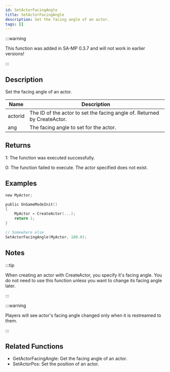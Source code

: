 ```yaml
---
id: SetActorFacingAngle
title: SetActorFacingAngle
description: Set the facing angle of an actor.
tags: []
---
```


:::warning

This function was added in SA-MP 0.3.7 and will not work in earlier versions!

:::

## Description

Set the facing angle of an actor.

| Name    | Description                                                              |
| ------- | ------------------------------------------------------------------------ |
| actorid | The ID of the actor to set the facing angle of. Returned by CreateActor. |
| ang     | The facing angle to set for the actor.                                   |

## Returns

1: The function was executed successfully.

0: The function failed to execute. The actor specified does not exist.

## Examples

```c
new MyActor;

public OnGameModeInit()
{
    MyActor = CreateActor(...);
    return 1;
}

// Somewhere else
SetActorFacingAngle(MyActor, 180.0);
```

## Notes

:::tip

When creating an actor with CreateActor, you specify it's facing angle. You do not need to use this function unless you want to change its facing angle later.

:::

:::warning

Players will see actor's facing angle changed only when it is restreamed to them.

:::

## Related Functions

- GetActorFacingAngle: Get the facing angle of an actor.
- SetActorPos: Set the position of an actor.
